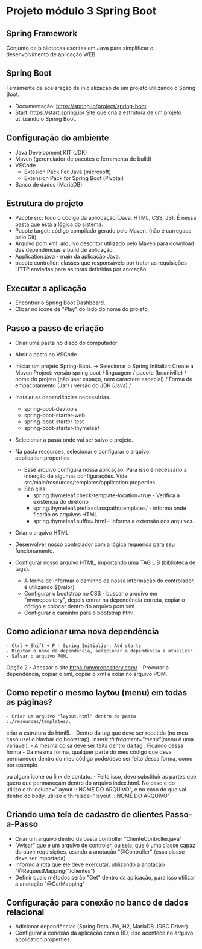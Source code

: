# Projeto módulo 3 Spring Boot

## Spring Framework
Conjunto de bibliotecas escritas em Java para simplificar o desenvolvimento de aplicação WEB.

## Spring Boot
Ferramente de acelaração de inicialização de um projeto utilizando o Spring Boot.
 - Documentação: https://spring.io/project/spring-boot
 - Start: https://start.spring.io/
 Site que cria a estrutura de um projeto utilizando o Spring Boot.

 ## Configuração do ambiente
 - Java Development KIT (JDK)
 - Maven (gerenciador de pacotes e ferramenta de build)
 - VSCode
    - Extesion Pack For Java (microsoft)
    - Extension Pack for Spring Boot (Pivotal)
- Banco de dados (MariaDB)

## Estrutura do projeto
- Pacote src: todo o código da apliocação (Java, HTML, CSS, JS). É nessa pasta que está a lógica do sistema.
- Pacote target: código compilado gerado pelo Maven. (não é carregada pelo Git).
- Arquivo pom.xml: arquivo descritor utilizado pelo Maven para download das dependências e build de aplicação. 
- <nomedoprojeto>Application.java - main da aplicação Java.
- pacote controller: classes que responsáveis por tratar as requisições HTTP enviadas para as toras definidas por anotação.

## Executar a aplicação
- Encontrar o Spring Boot Dashboard.
- Clicar no ícone de "Play" do lado do nome do projeto.


## Passo a passo de criação
- Criar uma pasta no disco do computador
- Abrir a pasta no VSCode

- Iniciar um projeto Spring-Boot. -> Selecionar o Spring Initializr: Create a Maven Project: versão spring boot / linguagem / pacote (br.univille) / nome do projeto (não usar espaço, nem caractere especial) / Forma de empacotamento (Jar) / versão do JDK (Java) / 
- Instalar as dependências necessárias. 
   - spring-boot-devtools
   - spring-boot-starter-web
   - spring-boot-starter-test
   - spring-boot-starter-thymeleaf
- Selecionar a pasta onde vai ser salvo o projeto.
- Na pasta resources, selecionar e configurar o arquivo: application.properties
    - Esse arquivo configura nossa aplicação. Para isso é necessário a inserção de algumas configurações. Vide: src/main/resources/templates/application.properties
    - São elas:
        - spring.thymeleaf.check-template-location=true - Verifica a existência do diretório
        - spring.thymeleaf.prefix=classpath:/templates/ - informa onde ficarão os arquivos HTML
        - spring.thymeleaf.suffix=.html - Informa a extensão dos arquivos.
- Criar o arquivo HTML
- Desenvolver nosso controlador com a lógica requerida para seu funcionamento.
- Configurar nosso arquivo HTML, importando uma TAG LIB (biblioteca de tags).
    - A forma de informar o caminho da nossa informação do controlador, é utilizando ${valor}
    - Configurar o bootstrap no CSS - buscar o arquivo em "mvnrepository", depois entrar na dependência correta, copiar o código e colocar dentro do arquivo pom.xml
    - Configurar o caminho para o bootstrap html.

## Como adicionar uma nova dependência
    - Ctrl + Shift + P - Spring Initializr: Add starts
    - Digitar o nome da dependência, selecionar a dependência e atualizar. 
    - Salvar o arquivo POM.

Opção 2 - Acessar o site https://mvnrepository.com/
    - Procurar a dependência, copiar o xml, copiar o xml e colar no arquivo POM.

## Como repetir o mesmo laytou (menu) em todas as páginas?
    - Criar um arquivo "layout.html" dentro da pasta :./resources/templates/.
criar a estrutura do html5.
    - Dentro da tag que deve ser repetida (no meu caso usei o Navbar do bootstrap), inserir _th:fragment="menu"_(menu é uma variável).
    - A mesma coisa deve ser feita dentro da tag <head>. Ficando dessa forma <head th:fragment="head">
    - Da mesma forma, qualquer parte do meu código que deva permanecer dentro do meu código pode/deve ser feito dessa forma, como por exemplo <footer> ou algum ícone ou link de contato.
    - Feito isso, devo substituir as partes que quero que permaneçam dentro do arquivo index.html. No caso <head> e do <footer> utilizo o th:include="layout :: NOME DO ARQUIVO", e no caso do que vai dentro do body, utilizo o th:relace="layout :: NOME DO ARQUIVO"


## Criando uma tela de cadastro de clientes Passo-a-Passo
- Criar um arquivo dentro da pasta controller "ClienteController.java"
- "Avisar" que é um arquivo de controler, ou seja, que é uma classe capaz de ouvir requisições, usando a anotação "@Controller" (essa classe deve ser importada).
- Informo a rota que ele deve exercutar, utilizando a anotação "@RequestMapping("/clientes")
- Definir quais métodos serão "Get" dentro da aplicação, para isso utilizar a anotação "@GetMapping"

## Configuração para conexão no banco de dados relacional
- Adicionar dependências (Spring Data JPA, H2, MariaDB JDBC Driver).
- Configurar a conexão da aplicação com o BD, isso acontece no arquivo application.properties.
